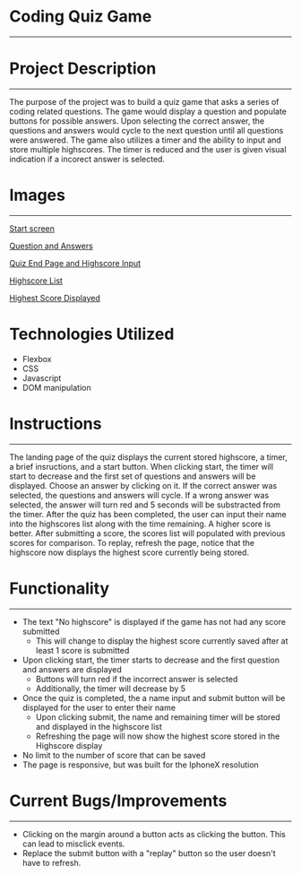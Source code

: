 # Coding Quiz Game
---
# Project Description
---
The purpose of the project was to build a quiz game that asks a series of coding related questions. The game would display a question and populate buttons for possible answers. Upon selecting the correct answer, the questions and answers would cycle to the next question until all questions were answered. The game also utilizes a timer and the ability to input and store multiple highscores. The timer is reduced and the user is given visual indication if a incorect answer is selected.
# Images
---
[Start screen](https://drive.google.com/open?id=11sAXTfYdph3z64rF8clyWSXDmvcgi5NG)

[Question and Answers](https://drive.google.com/drive/folders/1FLlfj4YarmziyB1yDnSgtIGpT58Eu6ew)

[Quiz End Page and Highscore Input](https://drive.google.com/drive/folders/1FLlfj4YarmziyB1yDnSgtIGpT58Eu6ew)

[Highscore List](https://drive.google.com/drive/folders/1FLlfj4YarmziyB1yDnSgtIGpT58Eu6ew)

[Highest Score Displayed](https://drive.google.com/drive/folders/1FLlfj4YarmziyB1yDnSgtIGpT58Eu6ew)
# Technologies Utilized
* Flexbox
* CSS
* Javascript
* DOM manipulation
# Instructions
---
The landing page of the quiz displays the current stored highscore, a timer, a brief insructions, and a start button. When clicking start, the timer will start to decrease and the first set of questions and answers will be displayed. Choose an answer by clicking on it. If the correct answer was selected, the questions and answers will cycle. If a wrong answer was selected, the answer will turn red and 5 seconds will be substracted from the timer. After the quiz has been completed, the user can input their name into the highscores list along with the time remaining. A higher score is better. After submitting a score, the scores list will populated with previous scores for comparison. To replay, refresh the page, notice that the highscore now displays the highest score currently being stored.
# Functionality
---
* The text "No highscore" is displayed if the game has not had any score submitted
  * This will change to display the highest score currently saved after at least 1 score is submitted
* Upon clicking start, the timer starts to decrease and the first question and answers are displayed
  * Buttons will turn red if the incorrect answer is selected
  * Additionally, the timer will decrease by 5 
* Once the quiz is completed, the a name input and submit button will be displayed for the user to enter their name
  * Upon clicking submit, the name and remaining timer will be stored and displayed in the highscore list
  * Refreshing the page will now show the highest score stored in the Highscore display
* No limit to the number of score that can be saved
* The page is responsive, but was built for the IphoneX resolution
# Current Bugs/Improvements
---
* Clicking on the margin around a button acts as clicking the button. This can lead to misclick events.
* Replace the submit button with a "replay" button so the user doesn't have to refresh.
